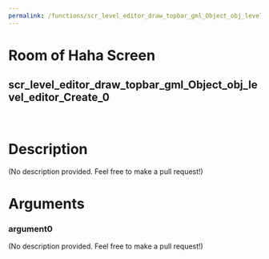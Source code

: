 ```yaml
---
permalink: /functions/scr_level_editor_draw_topbar_gml_Object_obj_level_editor_Create_0
---
```

# Room of Haha Screen  
## scr_level_editor_draw_topbar_gml_Object_obj_level_editor_Create_0  
&nbsp;  
# Description  
(No description provided. Feel free to make a pull request!) 
&nbsp;  
# Arguments
### argument0
(No description provided. Feel free to make a pull request!)
&nbsp;  


